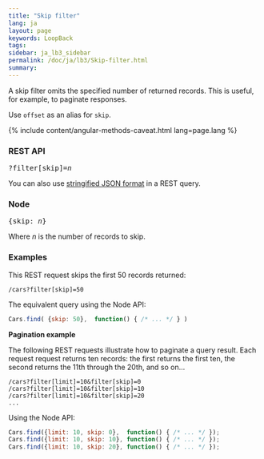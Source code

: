 ```yaml
---
title: "Skip filter"
lang: ja
layout: page
keywords: LoopBack
tags:
sidebar: ja_lb3_sidebar
permalink: /doc/ja/lb3/Skip-filter.html
summary:
---
```


A skip filter omits the specified number of returned records. This is useful, for example, to paginate responses.

Use `offset` as an alias for `skip`.

{% include content/angular-methods-caveat.html lang=page.lang %}

### REST API

<pre>
?filter[skip]=<i>n</i>
</pre>

You can also use [stringified JSON format](Querying-data.html#using-stringified-json-in-rest-queries) in a REST query.

### Node

<pre>
{skip: <i>n</i>}
</pre>

Where _n_ is the number of records to skip.

### Examples

This REST request skips the first 50 records returned:

`/cars?filter[skip]=50`

The equivalent query using the Node API:

```javascript
Cars.find( {skip: 50},  function() { /* ... */ } )
```

**Pagination example**

The following REST requests illustrate how to paginate a query result.
Each request request returns ten records: the first returns the first ten, the second returns the 11th through the 20th, and so on...

```
/cars?filter[limit]=10&filter[skip]=0
/cars?filter[limit]=10&filter[skip]=10
/cars?filter[limit]=10&filter[skip]=20
...
```

Using the Node API:

```javascript
Cars.find({limit: 10, skip: 0},  function() { /* ... */ });
Cars.find({limit: 10, skip: 10}, function() { /* ... */ });
Cars.find({limit: 10, skip: 20}, function() { /* ... */ });
```
